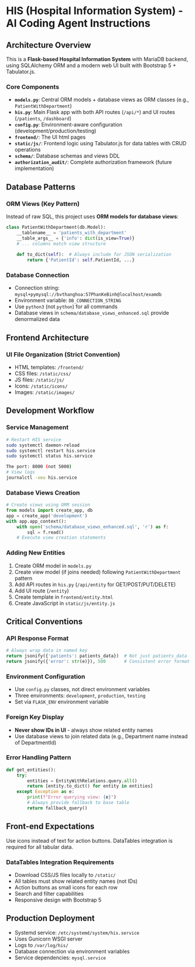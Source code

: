 # HIS (Hospital Information System) - AI Coding Agent Instructions

## Architecture Overview

This is a **Flask-based Hospital Information System** with MariaDB backend, using SQLAlchemy ORM and a modern web UI built with Bootstrap 5 + Tabulator.js.

### Core Components
- **`models.py`**: Central ORM models + database views as ORM classes (e.g., `PatientWithDepartment`)
- **`his.py`**: Main Flask app with both API routes (`/api/*`) and UI routes (`/patients`, `/dashboard`)
- **`config.py`**: Environment-aware configuration (development/production/testing)
- **`frontend/`**: The UI html pages
- **`static/js/`**: Frontend logic using Tabulator.js for data tables with CRUD operations
- **`schema/`**: Database schemas and views DDL
- **`authorization_audit/`**: Complete authorization framework (future implementation)

## Database Patterns

### ORM Views (Key Pattern)
Instead of raw SQL, this project uses **ORM models for database views**:
```python
class PatientWithDepartment(db.Model):
    __tablename__ = 'patients_with_department'
    __table_args__ = {'info': dict(is_view=True)}
    # ... columns match view structure
    
    def to_dict(self):  # Always include for JSON serialization
        return {'PatientId': self.PatientId, ...}
```

### Database Connection
- Connection string: `mysql+pymysql://bvthanghoa:57PhanKeBinh@localhost/examdb`
- Environment variable: `DB_CONNECTION_STRING` 
- Use `python3` (not `python`) for all commands
- Database views in `schema/database_views_enhanced.sql` provide denormalized data

## Frontend Architecture


### UI File Organization (Strict Convention)
- HTML templates: `/frontend/`
- CSS files: `/static/css/`
- JS files: `/static/js/`
- Icons: `/static/icons/`
- Images: `/static/images/`

## Development Workflow

### Service Management
```bash
# Restart HIS service
sudo systemctl daemon-reload
sudo systemctl restart his.service
sudo systemctl status his.service

The port: 8000 (not 5000)
# View logs
journalctl -xeu his.service
```

### Database Views Creation
```python
# Create views using ORM session
from models import create_app, db
app = create_app('development')
with app.app_context():
    with open('schema/database_views_enhanced.sql', 'r') as f:
        sql = f.read()
    # Execute view creation statements
```

### Adding New Entities
1. Create ORM model in `models.py`
2. Create view model (if joins needed) following `PatientWithDepartment` pattern
3. Add API routes in `his.py` (`/api/entity` for GET/POST/PUT/DELETE)
4. Add UI route (`/entity`)
5. Create template in `frontend/entity.html`
6. Create JavaScript in `static/js/entity.js` 

## Critical Conventions

### API Response Format
```python
# Always wrap data in named key
return jsonify({'patients': patients_data})  # Not just patients_data
return jsonify({'error': str(e)}), 500       # Consistent error format
```

### Environment Configuration
- Use `config.py` classes, not direct environment variables
- Three environments: `development`, `production`, `testing`
- Set via `FLASK_ENV` environment variable

### Foreign Key Display
- **Never show IDs in UI** - always show related entity names
- Use database views to join related data (e.g., Department name instead of DepartmentId)

### Error Handling Pattern
```python
def get_entities():
    try:
        entities = EntityWithRelations.query.all()
        return [entity.to_dict() for entity in entities]
    except Exception as e:
        print(f"Error querying view: {e}")
        # Always provide fallback to base table
        return fallback_query()
```

## Front-end Expectations
Use icons instead of text for action buttons.
DataTables integration is required for all tabular data.


### DataTables Integration Requirements
- Download CSS/JS files locally to `/static/`
- All tables must show related entity names (not IDs)
- Action buttons as small icons for each row
- Search and filter capabilities
- Responsive design with Bootstrap 5

## Production Deployment

- Systemd service: `/etc/systemd/system/his.service`
- Uses Gunicorn WSGI server
- Logs to `/var/log/his/`
- Database connection via environment variables
- Service dependencies: `mysql.service`

